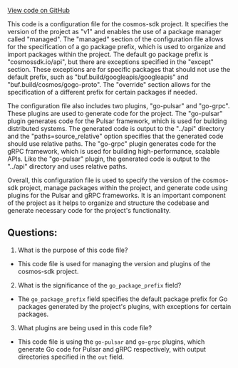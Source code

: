 [View code on GitHub](https://github.com/cosmos/cosmos-sdk.git/proto/buf.gen.pulsar.yaml)

This code is a configuration file for the cosmos-sdk project. It specifies the version of the project as "v1" and enables the use of a package manager called "managed". The "managed" section of the configuration file allows for the specification of a go package prefix, which is used to organize and import packages within the project. The default go package prefix is "cosmossdk.io/api", but there are exceptions specified in the "except" section. These exceptions are for specific packages that should not use the default prefix, such as "buf.build/googleapis/googleapis" and "buf.build/cosmos/gogo-proto". The "override" section allows for the specification of a different prefix for certain packages if needed.

The configuration file also includes two plugins, "go-pulsar" and "go-grpc". These plugins are used to generate code for the project. The "go-pulsar" plugin generates code for the Pulsar framework, which is used for building distributed systems. The generated code is output to the "../api" directory and the "paths=source_relative" option specifies that the generated code should use relative paths. The "go-grpc" plugin generates code for the gRPC framework, which is used for building high-performance, scalable APIs. Like the "go-pulsar" plugin, the generated code is output to the "../api" directory and uses relative paths.

Overall, this configuration file is used to specify the version of the cosmos-sdk project, manage packages within the project, and generate code using plugins for the Pulsar and gRPC frameworks. It is an important component of the project as it helps to organize and structure the codebase and generate necessary code for the project's functionality.
## Questions: 
 1. What is the purpose of this code file?
- This code file is used for managing the version and plugins of the cosmos-sdk project.

2. What is the significance of the `go_package_prefix` field?
- The `go_package_prefix` field specifies the default package prefix for Go packages generated by the project's plugins, with exceptions for certain packages.

3. What plugins are being used in this code file?
- This code file is using the `go-pulsar` and `go-grpc` plugins, which generate Go code for Pulsar and gRPC respectively, with output directories specified in the `out` field.